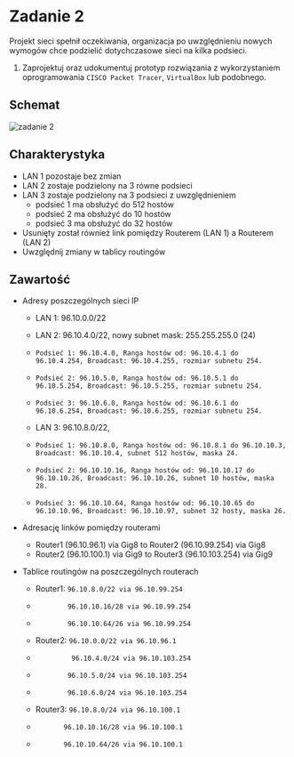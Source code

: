 
# Zadanie 2

Projekt sieci spełnił oczekiwania, organizacja po uwzględnieniu nowych wymogów chce podzielić dotychczasowe sieci na kilka podsieci.

1. Zaprojektuj oraz udokumentuj prototyp rozwiązania z wykorzystaniem oprogramowania ``CISCO Packet Tracer``, ``VirtualBox`` lub podobnego. 

## Schemat

![zadanie 2](stage-02.svg)

## Charakterystyka
  * LAN 1 pozostaje bez zmian
  * LAN 2 zostaje podzielony na 3 równe podsieci
  * LAN 3 zostaje podzielony na 3 podsieci z uwzględnieniem
    * podsieć 1 ma obsłużyć do 512 hostów
    * podsieć 2 ma obsłużyć do 10 hostów
    * podsieć 3 ma obsłużyć do 32 hostów
  * Usunięty został również link pomiędzy Routerem (LAN 1) a Routerem (LAN 2)
  * Uwzględnij zmiany w tablicy routingów




## Zawartość

 * Adresy poszczególnych sieci IP

   * LAN 1: 96.10.0.0/22

   * LAN 2: 96.10.4.0/22, nowy subnet mask: 255.255.255.0 (24)
    * ``Podsieć 1: 96.10.4.0, Ranga hostów od: 96.10.4.1 do 96.10.4.254, Broadcast: 96.10.4.255, rozmiar subnetu 254.``
    * ``Podsieć 2: 96.10.5.0, Ranga hostów od: 96.10.5.1 do 96.10.5.254, Broadcast: 96.10.5.255, rozmiar subnetu 254.``
    * ``Podsieć 3: 96.10.6.0, Ranga hostów od: 96.10.6.1 do 96.10.6.254, Broadcast: 96.10.6.255, rozmiar subnetu 254.``

   * LAN 3: 96.10.8.0/22, 
    * ``Podsieć 1: 96.10.8.0, Ranga hostów od: 96.10.8.1 do 96.10.10.3, Broadcast: 96.10.10.4, subnet 512 hostów, maska 24.``
    * ``Podsieć 2: 96.10.10.16, Ranga hostów od: 96.10.10.17 do 96.10.10.26, Broadcast: 96.10.10.26, subnet 10 hostów, maska 28.``
    * ``Podsieć 3: 96.10.10.64, Ranga hostów od: 96.10.10.65 do 96.10.10.96, Broadcast: 96.10.10.97, subnet 32 hosty, maska 26.``

 * Adresację linków pomiędzy routerami
    * Router1 (96.10.96.1) via Gig8 to Router2 (96.10.99.254) via Gig8
    * Router2 (96.10.100.1) via Gig9 to Router3 (96.10.103.254) via Gig9

 * Tablice routingów na poszczególnych routerach
    *  Router1: ``96.10.8.0/22 via 96.10.99.254``
    * ``        96.10.10.16/28 via 96.10.99.254``
    * ``        96.10.10.64/26 via 96.10.99.254``
              
    *  Router2: ``96.10.0.0/22 via 96.10.96.1``
    * ``         96.10.4.0/24 via 96.10.103.254``
    * ``        96.10.5.0/24 via 96.10.103.254``
    * ``        96.10.6.0/24 via 96.10.103.254``

    *  Router3: ``96.10.8.0/24 via 96.10.100.1``
    * ``       96.10.10.16/28 via 96.10.100.1``
    * ``       96.10.10.64/26 via 96.10.100.1``
